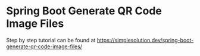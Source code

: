 # Spring Boot Generate QR Code Image Files
Step by step tutorial can be found at https://simplesolution.dev/spring-boot-generate-qr-code-image-files/
